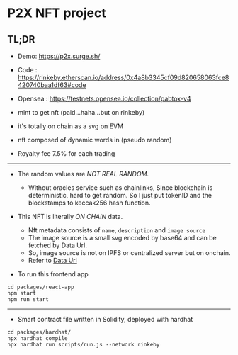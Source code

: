 # P2X NFT project


## TL;DR
- Demo: https://p2x.surge.sh/
- Code : https://rinkeby.etherscan.io/address/0x4a8b3345cf09d820658063fce8420740baa1df63#code
- Opensea : https://testnets.opensea.io/collection/pabtox-v4

- mint to get nft (paid...haha...but on rinkeby)
- it's totally on chain as a svg on EVM
- nft composed of dynamic words in (pseudo random)
- Royalty fee 7.5% for each trading
---
- The random values are *NOT REAL RANDOM*.
    -  Without oracles service such as chainlinks, Since blockchain is deterministic, hard to get random. So I just put tokenID and the blockstamps to keccak256 hash function.

- This NFT is literally *ON CHAIN* data.
    - Nft metadata consists of `name`, `description` and `image source`
    - The image source is a small svg encoded by base64 and can be fetched by Data Url.
    - So, image source is not on IPFS or centralized server but on onchain.
    - Refer to [Data Url](https://developer.mozilla.org/en-US/docs/Web/HTTP/Basics_of_HTTP/Data_URLs)

- To run this frontend app
```
cd packages/react-app
npm start
npm run start
```
---
- Smart contract file written in Solidity, deployed with hardhat
```
cd packages/hardhat/
npx hardhat compile
npx hardhat run scripts/run.js --network rinkeby   
```

